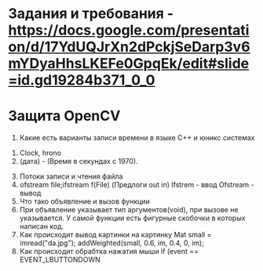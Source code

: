 # Задания и требования - https://docs.google.com/presentation/d/17YdUQJrXn2dPckjSeDarp3v6mYDyaHhsLKEFe0GpqEk/edit#slide=id.gd19284b371_0_0


# Защита OpenCV
1. Какие есть варианты записи времени в языке С++ и юникс системах
1) Clock, hrono
2) (дата) - (Время в секундах с 1970).
3. Потоки записи и чтения файла
4. ofstream file;ifstream f(File)
 (Предлоги out in)
 Ifstrem - ввод 
 Ofstream - вывод
5. Что тако объявление и вызов функции
6. При объявление указывает тип аргументов(void), при вызове не указывается. У самой функции есть фигурные скобочки в которых написан код. 
7. Как происходит вывод картинки на картинку
 Mat small = imread("da.jpg");
addWeighted(small, 0.6, im, 0.4, 0, im);
10. Как происходит обрабтка нажатия мыши
 if (event == EVENT_LBUTTONDOWN
